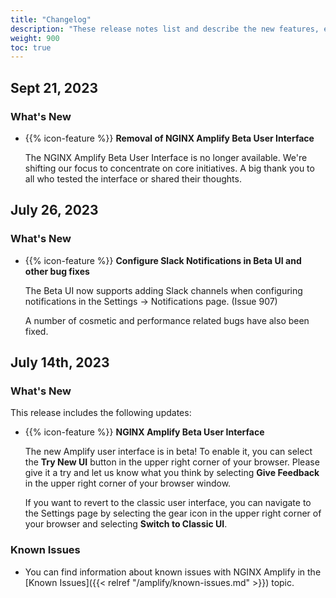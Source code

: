 ```yaml
---
title: "Changelog"
description: "These release notes list and describe the new features, enhancements, and resolved issues in NGINX Amplify"
weight: 900
toc: true
---
```


## Sept 21, 2023

### What's New

- {{% icon-feature %}} **Removal of NGINX Amplify Beta User Interface**

  The NGINX Amplify Beta User Interface is no longer available. We're shifting our focus to concentrate on core initiatives. A big thank you to all who tested the interface or shared their thoughts.


## July 26, 2023

### What's New

- {{% icon-feature %}} **Configure Slack Notifications in Beta UI and other bug fixes**

  The Beta UI now supports adding Slack channels when configuring notifications in the Settings -> Notifications page. (Issue 907)

  A number of cosmetic and performance related bugs have also been fixed.

## July 14th, 2023

 ### What's New

This release includes the following updates:

- {{% icon-feature %}} **NGINX Amplify Beta User Interface**

  The new Amplify user interface is in beta! To enable it, you can select the  **Try New UI** button in the upper right corner of your browser.  Please give it a try and let us know what you think by selecting **Give Feedback** in the upper right corner of your browser window.

  If you want to revert to the classic user interface, you can navigate to the Settings page by selecting the gear icon in the upper right corner of your browser and selecting **Switch to Classic UI**.


### Known Issues

- You can find information about known issues with NGINX Amplify in the [Known Issues]({{< relref "/amplify/known-issues.md" >}}) topic.
